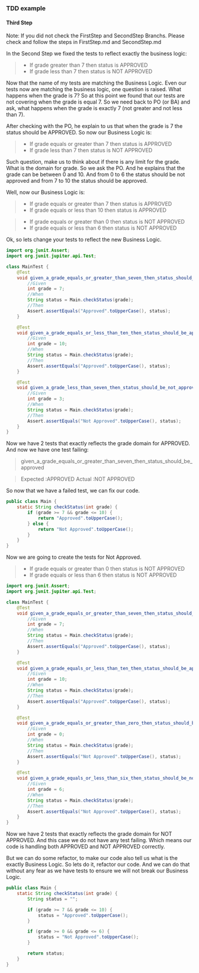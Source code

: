 ### TDD example
#### Third Step

Note: If you did not check the FirstStep and SecondStep Branchs. Please check and follow the steps in FirstStep.md and
SecondStep.md

In the Second Step we fixed the tests to reflect exactly the business logic:

> - If grade greater than 7 then status is APPROVED
> - If grade less than 7 then status is NOT APPROVED


Now that the name of my tests are matching the Business Logic. Even our tests now are matching the business logic, one 
question is raised. What happens when the grade is 7? So at this point we found that our tests are not covering when the
grade is equal 7. So we need back to PO (or BA) and ask, what happens when the grade is exactly 7 (not greater and not 
less than 7).

After checking with the PO, he explain to us that when the grade is 7 the status should be APPROVED. So now our Business
Logic is:

> - If grade equals or greater than 7 then status is APPROVED
> - If grade less than 7 then status is NOT APPROVED

Such question, make us to think about if there is any limit for the grade. What is the domain for grade. So we ask the
PO. And he explains that the grade can be between 0 and 10. And from 0 to 6 the status should be not approved and from 7
to 10 the status should be approved.

Well, now our Business Logic is:

> - If grade equals or greater than 7 then status is APPROVED
> - If grade equals or less than 10 then status is APPROVED

> - If grade equals or greater than 0 then status is NOT APPROVED
> - If grade equals or less than 6 then status is NOT APPROVED

Ok, so lets change your tests to reflect the new Business Logic.

```java
import org.junit.Assert;
import org.junit.jupiter.api.Test;

class MainTest {
    @Test
    void given_a_grade_equals_or_greater_than_seven_then_status_should_be_approved() {
        //Given
        int grade = 7;
        //When
        String status = Main.checkStatus(grade);
        //Then
        Assert.assertEquals("Approved".toUpperCase(), status);
    }

    @Test
    void given_a_grade_equals_or_less_than_ten_then_status_should_be_approved() {
        //Given
        int grade = 10;
        //When
        String status = Main.checkStatus(grade);
        //Then
        Assert.assertEquals("Approved".toUpperCase(), status);
    }

    @Test
    void given_a_grade_less_than_seven_then_status_should_be_not_approved() {
        //Given
        int grade = 3;
        //When
        String status = Main.checkStatus(grade);
        //Then
        Assert.assertEquals("Not Approved".toUpperCase(), status);
    }
}
```

Now we have 2 tests that exactly reflects the grade domain for APPROVED. And now we have one test failing:

> given_a_grade_equals_or_greater_than_seven_then_status_should_be_approved

> Expected :APPROVED
> Actual   :NOT APPROVED

So now that we have a failed test, we can fix our code.

```java
public class Main {
    static String checkStatus(int grade) {
        if (grade >= 7 && grade <= 10) {
            return "Approved".toUpperCase();
        } else {
            return "Not Approved".toUpperCase();
        }
    }
}
```

Now we are going to create the tests for Not Approved.

> - If grade equals or greater than 0 then status is NOT APPROVED
> - If grade equals or less than 6 then status is NOT APPROVED

```java
import org.junit.Assert;
import org.junit.jupiter.api.Test;

class MainTest {
    @Test
    void given_a_grade_equals_or_greater_than_seven_then_status_should_be_approved() {
        //Given
        int grade = 7;
        //When
        String status = Main.checkStatus(grade);
        //Then
        Assert.assertEquals("Approved".toUpperCase(), status);
    }

    @Test
    void given_a_grade_equals_or_less_than_ten_then_status_should_be_approved() {
        //Given
        int grade = 10;
        //When
        String status = Main.checkStatus(grade);
        //Then
        Assert.assertEquals("Approved".toUpperCase(), status);
    }

    @Test
    void given_a_grade_equals_or_greater_than_zero_then_status_should_be_not_approved() {
        //Given
        int grade = 0;
        //When
        String status = Main.checkStatus(grade);
        //Then
        Assert.assertEquals("Not Approved".toUpperCase(), status);
    }

    @Test
    void given_a_grade_equals_or_less_than_six_then_status_should_be_not_approved() {
        //Given
        int grade = 6;
        //When
        String status = Main.checkStatus(grade);
        //Then
        Assert.assertEquals("Not Approved".toUpperCase(), status);
    }
}
```

Now we have 2 tests that exactly reflects the grade domain for NOT APPROVED. And this case we do not have any test failing.
Which means our code is handling both APPROVED and NOT APPROVED correctly.

But we can do some refactor, to make our code also tell us what is the exactly Business Logic. So lets do it, refactor our code.
And we can do that without any fear as we have tests to ensure we will not break our Business Logic.

```java
public class Main {
    static String checkStatus(int grade) {
        String status = "";

        if (grade >= 7 && grade <= 10) {
            status = "Approved".toUpperCase();
        }

        if (grade >= 0 && grade <= 6) {
            status = "Not Approved".toUpperCase();
        }

        return status;
    }
}
```